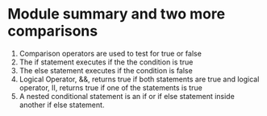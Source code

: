 # Module summary and two more comparisons

1. Comparison operators are used to test for true or false
2. The if statement executes if the the condition is true
3. The else statement executes if the condition is false
4. Logical Operator, &&, returns true if both statements are true and logical operator, II, returns true if one of the statements is true
5. A nested conditional statement is an if or if else statement inside another if else statement.
